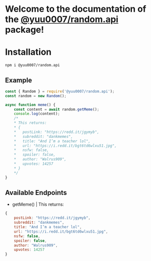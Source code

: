 # Welcome to the documentation of the [@yuu0007/random.api](https://npmjs.com/@yuu0007/random.api) package!

# Installation
`npm i @yuu0007/random.api`

## Example
```js
const { Random } = require('@yuu0007/random.api');
const random = new Random();

async function meme() {
	const content = await random.getMeme();
	console.log(content);
	/*
	* This returns:
	* {
	*	postLink: "https://redd.it/jgymyb",
	*	subreddit: "dankmemes",
	*	title: "And I’m a teacher lol",
	*	url: "https://i.redd.it/bgt6td6wlxu51.jpg",
	*	nsfw: false,
	*	spoiler: false,
	*	author: "Walrus909",
	*	upvotes: 14257
	* }
	*/
}
```

## Available Endpoints
- getMeme() | This returns:
```js
{
	postLink: "https://redd.it/jgymyb",
	subreddit: "dankmemes",
	title: "And I’m a teacher lol",
	url: "https://i.redd.it/bgt6td6wlxu51.jpg",
	nsfw: false,
	spoiler: false,
	author: "Walrus909",
	upvotes: 14257
}
```
